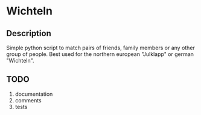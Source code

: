 # Wichteln

## Description
Simple python script to match pairs of friends, family members or any other group of people. Best used for the northern european "Julklapp" or german "Wichteln".

## TODO
1. documentation
2. comments
3. tests
